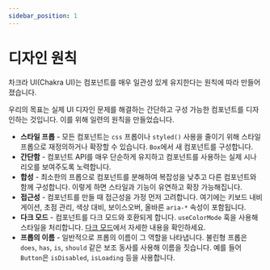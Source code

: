 ```yaml
---
sidebar_position: 1
---
```


# 디자인 원칙

차크라 UI(Chakra UI)는 컴포넌트를 매우 일관성 있게 유지한다는 원칙에 따라 만들어졌습니다.

우리의 목표는 실제 UI 디자인 문제를 해결하는 간단하고 구성 가능한 컴포넌트를 디자인하는 것입니다. 이를 위해 일련의 원칙을 만들었습니다.

- **스타일 프롭** - 모든 컴포넌트는 `css` 프롭이나 `styled()` 사용을 줄이기 위해 스타일 프롭으로 재정의하거나 확장할 수 있습니다. `Box`에서 새 컴포넌트를 구성합니다.
- **간단함** - 컴포넌트 API를 매우 단순하게 유지하고 컴포넌트를 사용하는 실제 시나리오를 보여주도록 노력합니다.
- **합성** - 최소한의 프롭으로 컴포넌트를 분해하여 복잡성을 낮추고 다른 컴포넌트와 함께 구성합니다. 이렇게 하면 스타일과 기능이 유연하고 확장 가능해집니다.
- **접근성** - 컴포넌트를 만들 때 접근성을 가정 먼저 고려합니다. 여기에는 키보드 내비게이션, 초점 관리, 색상 대비, 보이스오버, 올바른 `aria-*` 속성이 포함됩니다.
- **다크 모드** - 컴포넌트를 다크 모드와 호환되게 합니다. `useColorMode` 훅을 사용해 스타일을 처리합니다. [다크 모드](https://chakra-ui.com/docs/styled-system/color-mode)에서 자세한 내용을 확인하세요.
- **프롭의 이름** - 일반적으로 프롭의 이름이 그 역할을 나타냅니다. 불린형 프롭은 `does`, `has`, `is`, `should` 같은 보조 동사를 사용해 이름을 짓습니다. 예를 들어 `Button`은 `isDisabled`, `isLoading` 등을 사용합니다.